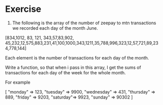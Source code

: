 # Exercise

1. The following is the array of the number of zeepay to mtn transactions we recorded each day of the month June.

[834,1012, 83, 121, 343,57,83,902, 45,232,12,575,883,231,41,100,1000,343,1211,35,788,996,323,12,57,721,89,234,778,144]

Each element is the number of transactions for each day of the month.

Write a function, so that when i pass in this array, I get the sums of transactions for each day of the week for the whole month.

For example

[
    "monday" => 123, "tuesday" => 9900, "wednesday" => 431, "thursday" => 889, "friday" => 9203, "saturday"=> 9923, "sunday" => 90302
]